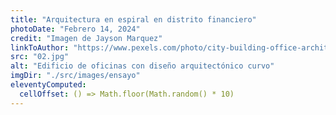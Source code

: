 ```yaml
---
title: "Arquitectura en espiral en distrito financiero"
photoDate: "Febrero 14, 2024"
credit: "Imagen de Jayson Marquez"
linkToAuthor: "https://www.pexels.com/photo/city-building-office-architecture-4850412/"
src: "02.jpg"
alt: "Edificio de oficinas con diseño arquitectónico curvo"
imgDir: "./src/images/ensayo"
eleventyComputed:
  cellOffset: () => Math.floor(Math.random() * 10)
---
```

